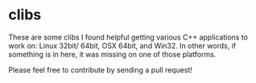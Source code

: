 clibs
=====

These are some clibs I found helpful getting various C++ applications to work on: Linux 32bit/ 64bit, OSX 64bit, and Win32. In other words, if something is in here, it was missing on one of those platforms.

Please feel free to contribute by sending a pull request!
